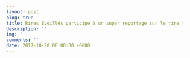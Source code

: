 ```yaml
---
layout: post
blog: true
title: Rires Eveillés participe à un super reportage sur le rire !
description: ''
img: ''
comments: ''
date: 2017-10-20 00:00:00 +0000
---
```


